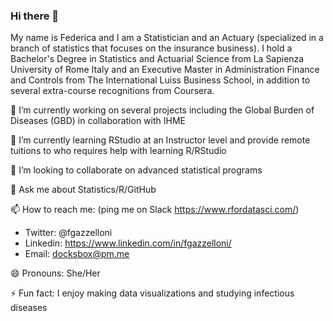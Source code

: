 ### Hi there 👋

<!--
**Fgazzelloni/Fgazzelloni** is a ✨ _special_ ✨ repository because its `README.md` (this file) appears on your GitHub profile.

Here are some ideas to get you started:

- 🔭 I’m currently working on ...
- 🌱 I’m currently learning ...
- 👯 I’m looking to collaborate on ...
- 🤔 I’m looking for help with ...
- 💬 Ask me about ...
- 📫 How to reach me: ...
- 😄 Pronouns: ...
- ⚡ Fun fact: ...
-->

My name is Federica and I am a Statistician and an Actuary (specialized in a branch of statistics that focuses on the insurance business). I hold a Bachelor's Degree in Statistics and Actuarial Science from La Sapienza University of Rome Italy and an Executive Master in Administration Finance and Controls from The International Luiss Business School, in addition to several extra-course recognitions from Coursera.

🔭 I’m currently working on several projects including the Global Burden of Diseases (GBD) in collaboration with IHME

🌱 I’m currently learning RStudio at an Instructor level and provide remote tuitions to who requires help with learning R/RStudio

👯 I’m looking to collaborate on advanced statistical programs

💬 Ask me about Statistics/R/GitHub

📫 How to reach me: (ping me on Slack https://www.rfordatasci.com/)

- Twitter: @fgazzelloni
- Linkedin: https://www.linkedin.com/in/fgazzelloni/
- Email: docksbox@pm.me

😄 Pronouns: She/Her

⚡ Fun fact: I enjoy making data visualizations and studying infectious diseases
